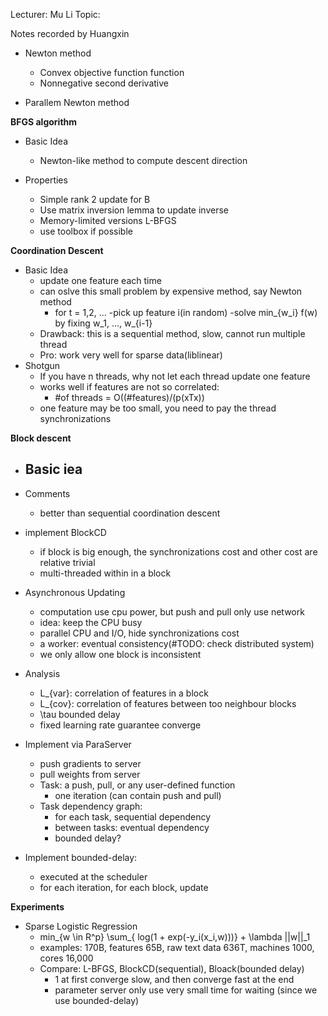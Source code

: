 Lecturer: Mu Li
Topic: 

Notes recorded by Huangxin

- Newton method
	- Convex objective function function
	- Nonnegative second derivative
	
- Parallem Newton method

**BFGS algorithm**
- Basic Idea
	- Newton-like method to compute descent direction
	
- Properties
	- Simple rank 2 update for B
	- Use matrix inversion lemma to update inverse
	- Memory-limited versions L-BFGS
	- use toolbox if possible
	
**Coordination Descent**
- Basic Idea
	- update one feature each time
	- can oslve this small problem by expensive method, say Newton method
		- for t = 1,2, ...
		 -pick up feature i(in random)
		 -solve min_{w_i} f(w) by fixing w_1, ..., w_{i-1}
	- Drawback: this is a sequential method, slow, cannot run multiple thread
	- Pro: work very well for sparse data(liblinear)
- Shotgun
	- If you have n threads, why not let each thread update one feature
	- works well if features are not so correlated:
		- #of threads = O((#features)/(p(xTx))
	- one feature may be too small, you need to pay the thread synchronizations

**Block descent**
- Basic iea
	-

- Comments
	- better than sequential coordination descent

- implement BlockCD
	- if block is big enough, the synchronizations cost and other cost are relative trivial
	- multi-threaded within in a block
	
- Asynchronous Updating
	- computation use cpu power, but push and pull only use network
	- idea: keep the CPU busy
	- parallel CPU and I/O, hide synchronizations cost
	- a worker: eventual consistency(#TODO: check distributed system)
	- we only allow one block is inconsistent

- Analysis
	- L_{var}: correlation of features in a block
	- L_{cov}: correlation of features between too neighbour blocks
	- \tau bounded delay
	- fixed learning rate guarantee converge
	
- Implement via ParaServer
	- push gradients to server
	- pull weights from server
	- Task: a push, pull, or any user-defined function
		- one iteration (can contain push and pull)
	- Task dependency graph:
		- for each task, sequential dependency
		- between tasks: eventual dependency
		- bounded delay?

- Implement bounded-delay:
	- executed at the scheduler
	- for each iteration, for each block, update

**Experiments**

- Sparse Logistic Regression
	- min_{w \in R^p} \sum_{ log(1 + exp(-y_i(x_i,w)))} + \lambda ||w||_1
	- examples: 170B, features 65B, raw text data 636T, machines 1000, cores 16,000
	- Compare: L-BFGS, BlockCD(sequential), Bloack(bounded delay)
		- 1 at first converge slow, and then converge fast at the end
		- parameter server only use very small time for waiting (since we use bounded-delay)

	
	
	

	